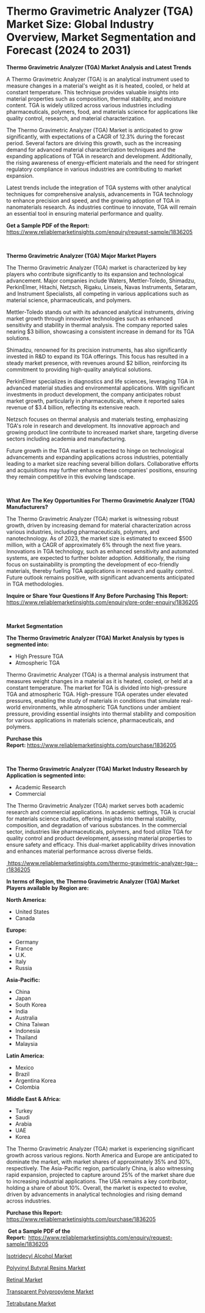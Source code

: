 <p><h1>Thermo Gravimetric Analyzer (TGA) Market Size: Global Industry Overview, Market Segmentation and Forecast (2024 to 2031)</h1></p><p><strong>Thermo Gravimetric Analyzer (TGA) Market Analysis and Latest Trends</strong></p>
<p><p>A Thermo Gravimetric Analyzer (TGA) is an analytical instrument used to measure changes in a material's weight as it is heated, cooled, or held at constant temperature. This technique provides valuable insights into material properties such as composition, thermal stability, and moisture content. TGA is widely utilized across various industries including pharmaceuticals, polymers, food, and materials science for applications like quality control, research, and material characterization.</p><p>The Thermo Gravimetric Analyzer (TGA) Market is anticipated to grow significantly, with expectations of a CAGR of 12.3% during the forecast period. Several factors are driving this growth, such as the increasing demand for advanced material characterization techniques and the expanding applications of TGA in research and development. Additionally, the rising awareness of energy-efficient materials and the need for stringent regulatory compliance in various industries are contributing to market expansion.</p><p>Latest trends include the integration of TGA systems with other analytical techniques for comprehensive analysis, advancements in TGA technology to enhance precision and speed, and the growing adoption of TGA in nanomaterials research. As industries continue to innovate, TGA will remain an essential tool in ensuring material performance and quality.</p></p>
<p><strong>Get a Sample PDF of the Report:&nbsp;</strong> <a href="https://www.reliablemarketinsights.com/enquiry/request-sample/1836205?utm_campaign=1393&utm_medium=2&utm_source=Github&utm_content=ia&utm_term=16102024&utm_id=thermo-gravimetric-analyzer-tga">https://www.reliablemarketinsights.com/enquiry/request-sample/1836205</a></p>
<p>&nbsp;</p>
<p><strong>Thermo Gravimetric Analyzer (TGA) Major Market Players</strong></p>
<p><p>The Thermo Gravimetric Analyzer (TGA) market is characterized by key players who contribute significantly to its expansion and technological advancement. Major companies include Waters, Mettler-Toledo, Shimadzu, PerkinElmer, Hitachi, Netzsch, Rigaku, Linseis, Navas Instruments, Setaram, and Instrument Specialists, all competing in various applications such as material science, pharmaceuticals, and polymers.</p><p>Mettler-Toledo stands out with its advanced analytical instruments, driving market growth through innovative technologies such as enhanced sensitivity and stability in thermal analysis. The company reported sales nearing $3 billion, showcasing a consistent increase in demand for its TGA solutions.</p><p>Shimadzu, renowned for its precision instruments, has also significantly invested in R&D to expand its TGA offerings. This focus has resulted in a steady market presence, with revenues around $2 billion, reinforcing its commitment to providing high-quality analytical solutions.</p><p>PerkinElmer specializes in diagnostics and life sciences, leveraging TGA in advanced material studies and environmental applications. With significant investments in product development, the company anticipates robust market growth, particularly in pharmaceuticals, where it reported sales revenue of $3.4 billion, reflecting its extensive reach.</p><p>Netzsch focuses on thermal analysis and materials testing, emphasizing TGA's role in research and development. Its innovative approach and growing product line contribute to increased market share, targeting diverse sectors including academia and manufacturing.</p><p>Future growth in the TGA market is expected to hinge on technological advancements and expanding applications across industries, potentially leading to a market size reaching several billion dollars. Collaborative efforts and acquisitions may further enhance these companies' positions, ensuring they remain competitive in this evolving landscape.</p></p>
<p>&nbsp;</p>
<p><strong>What Are The Key Opportunities For Thermo Gravimetric Analyzer (TGA) Manufacturers?</strong></p>
<p><p>The Thermo Gravimetric Analyzer (TGA) market is witnessing robust growth, driven by increasing demand for material characterization across various industries, including pharmaceuticals, polymers, and nanotechnology. As of 2023, the market size is estimated to exceed $500 million, with a CAGR of approximately 6% through the next five years. Innovations in TGA technology, such as enhanced sensitivity and automated systems, are expected to further bolster adoption. Additionally, the rising focus on sustainability is prompting the development of eco-friendly materials, thereby fueling TGA applications in research and quality control. Future outlook remains positive, with significant advancements anticipated in TGA methodologies.</p></p>
<p><strong>Inquire or Share Your Questions If Any Before Purchasing This Report:</strong> <a href="https://www.reliablemarketinsights.com/enquiry/pre-order-enquiry/1836205?utm_campaign=1393&utm_medium=2&utm_source=Github&utm_content=ia&utm_term=16102024&utm_id=thermo-gravimetric-analyzer-tga">https://www.reliablemarketinsights.com/enquiry/pre-order-enquiry/1836205</a></p>
<p>&nbsp;</p>
<p><strong>Market Segmentation</strong></p>
<p><strong>The Thermo Gravimetric Analyzer (TGA) Market Analysis by types is segmented into:</strong></p>
<p><ul><li>High Pressure TGA</li><li>Atmospheric TGA</li></ul></p>
<p><p>Thermo Gravimetric Analyzer (TGA) is a thermal analysis instrument that measures weight changes in a material as it is heated, cooled, or held at a constant temperature. The market for TGA is divided into high-pressure TGA and atmospheric TGA. High-pressure TGA operates under elevated pressures, enabling the study of materials in conditions that simulate real-world environments, while atmospheric TGA functions under ambient pressure, providing essential insights into thermal stability and composition for various applications in materials science, pharmaceuticals, and polymers.</p></p>
<p><strong>Purchase this Report:&nbsp;</strong><a href="https://www.reliablemarketinsights.com/purchase/1836205?utm_campaign=1393&utm_medium=2&utm_source=Github&utm_content=ia&utm_term=16102024&utm_id=thermo-gravimetric-analyzer-tga">https://www.reliablemarketinsights.com/purchase/1836205</a></p>
<p>&nbsp;</p>
<p><strong>The Thermo Gravimetric Analyzer (TGA) Market Industry Research by Application is segmented into:</strong></p>
<p><ul><li>Academic Research</li><li>Commercial</li></ul></p>
<p><p>The Thermo Gravimetric Analyzer (TGA) market serves both academic research and commercial applications. In academic settings, TGA is crucial for materials science studies, offering insights into thermal stability, composition, and degradation of various substances. In the commercial sector, industries like pharmaceuticals, polymers, and food utilize TGA for quality control and product development, assessing material properties to ensure safety and efficacy. This dual-market applicability drives innovation and enhances material performance across diverse fields.</p></p>
<p><a href="https://www.reliablemarketinsights.com/thermo-gravimetric-analyzer-tga--r1836205?utm_campaign=1393&utm_medium=2&utm_source=Github&utm_content=ia&utm_term=16102024&utm_id=thermo-gravimetric-analyzer-tga">&nbsp;https://www.reliablemarketinsights.com/thermo-gravimetric-analyzer-tga--r1836205</a></p>
<p><strong>In terms of Region, the Thermo Gravimetric Analyzer (TGA) Market Players available by Region are:</strong></p>
<p>
    <p> <strong> North America: </strong>
        <ul>
            <li>United States</li>
            <li>Canada</li>
        </ul>
        </p> 
    <p> <strong> Europe: </strong>
        <ul>
            <li>Germany</li>
            <li>France</li>
            <li>U.K.</li>
            <li>Italy</li>
            <li>Russia</li>
        </ul>
        </p> 
    <p> <strong> Asia-Pacific: </strong>
        <ul>
            <li>China</li>
            <li>Japan</li>
            <li>South Korea</li>
            <li>India</li>
            <li>Australia</li>
            <li>China Taiwan</li>
            <li>Indonesia</li>
            <li>Thailand</li>
            <li>Malaysia</li>
        </ul>
        </p> 
    <p> <strong> Latin America: </strong>
        <ul>
            <li>Mexico</li>
            <li>Brazil</li>
            <li>Argentina Korea</li>
            <li>Colombia</li>
        </ul>
        </p> 
    <p> <strong> Middle East & Africa: </strong>
        <ul>
            <li>Turkey</li>
            <li>Saudi</li>
            <li>Arabia</li>
            <li>UAE</li>
            <li>Korea</li>
        </ul>
    </p>
    </p>
<p><p>The Thermo Gravimetric Analyzer (TGA) market is experiencing significant growth across various regions. North America and Europe are anticipated to dominate the market, with market shares of approximately 35% and 30%, respectively. The Asia-Pacific region, particularly China, is also witnessing rapid expansion, projected to capture around 25% of the market share due to increasing industrial applications. The USA remains a key contributor, holding a share of about 10%. Overall, the market is expected to evolve, driven by advancements in analytical technologies and rising demand across industries.</p></p>
<p><strong>Purchase this Report: </strong><a href="https://www.reliablemarketinsights.com/purchase/1836205?utm_campaign=1393&utm_medium=2&utm_source=Github&utm_content=ia&utm_term=16102024&utm_id=thermo-gravimetric-analyzer-tga">https://www.reliablemarketinsights.com/purchase/1836205</a></p>
<p>&nbsp;<strong>Get a Sample PDF of the Report:&nbsp;&nbsp;</strong><a href="https://www.reliablemarketinsights.com/enquiry/request-sample/1836205?utm_campaign=1393&utm_medium=2&utm_source=Github&utm_content=ia&utm_term=16102024&utm_id=thermo-gravimetric-analyzer-tga">https://www.reliablemarketinsights.com/enquiry/request-sample/1836205</a></p>
<p><strong></strong></p>
<p><p><a href="https://www.linkedin.com/pulse/isotridecyl-alcohol-market-size-growth-trends-statistics-xkkvc?utm_campaign=1393&utm_medium=2&utm_source=Github&utm_content=ia&utm_term=16102024&utm_id=thermo-gravimetric-analyzer-tga">Isotridecyl Alcohol Market</a></p><p><a href="https://www.linkedin.com/pulse/competitive-intelligence-polyvinyl-butyral-resins-market-key-pxbpc?utm_campaign=1393&utm_medium=2&utm_source=Github&utm_content=ia&utm_term=16102024&utm_id=thermo-gravimetric-analyzer-tga">Polyvinyl Butyral Resins Market</a></p><p><a href="https://www.linkedin.com/pulse/retinal-market-report-product-type-end-use-application-region-3sqec?utm_campaign=1393&utm_medium=2&utm_source=Github&utm_content=ia&utm_term=16102024&utm_id=thermo-gravimetric-analyzer-tga">Retinal Market</a></p><p><a href="https://www.linkedin.com/pulse/global-transparent-polypropylene-industry-research-report-competitive-be8tc?utm_campaign=1393&utm_medium=2&utm_source=Github&utm_content=ia&utm_term=16102024&utm_id=thermo-gravimetric-analyzer-tga">Transparent Polypropylene Market</a></p><p><a href="https://www.linkedin.com/pulse/comprehensive-tetrabutane-market-report-regional-analysis-growth-zh1ec?utm_campaign=1393&utm_medium=2&utm_source=Github&utm_content=ia&utm_term=16102024&utm_id=thermo-gravimetric-analyzer-tga">Tetrabutane Market</a></p></p>